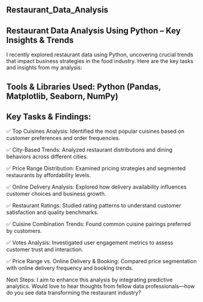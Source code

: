## Restaurant_Data_Analysis

## Restaurant Data Analysis Using Python – Key Insights & Trends 

I recently explored restaurant data using Python, uncovering crucial trends that impact business strategies in the food industry.
Here are the key tasks and insights from my analysis:

## Tools & Libraries Used:  Python (Pandas, Matplotlib, Seaborn, NumPy) 

## Key Tasks & Findings:

 ✅ Top Cuisines Analysis: Identified the most popular cuisines based on customer preferences and order frequencies. 
 
✅ City-Based Trends: Analyzed restaurant distributions and dining behaviors across different cities.

 ✅ Price Range Distribution: Examined pricing strategies and segmented restaurants by affordability levels. 
 
✅ Online Delivery Analysis: Explored how delivery availability influences customer choices and business growth. 

✅ Restaurant Ratings: Studied rating patterns to understand customer satisfaction and quality benchmarks.

✅ Cuisine Combination Trends: Found common cuisine pairings preferred by customers. 

✅ Votes Analysis: Investigated user engagement metrics to assess customer trust and interaction.

 ✅ Price Range vs. Online Delivery & Booking: Compared price segmentation with online delivery frequency and booking trends. 

 Next Steps: I aim to enhance this analysis by integrating predictive analytics.
 Would love to hear thoughts from fellow data professionals—how do you see data transforming the restaurant industry? 

